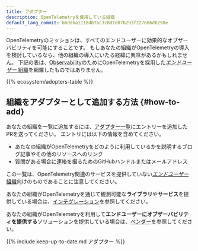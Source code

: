 ```yaml
---
title: アダプター
description: OpenTelemetryを使用している組織
default_lang_commit: b6ddba1118d07bc3c8d1d07b293f227686d0290e
---
```


OpenTelemetryのミッションは、すべてのエンドユーザーに効果的なオブザーバビリティを可能にすることです。
もしあなたの組織がOpenTelemetryの導入を検討しているなら、他の組織の導入にいたる経緯に興味があるかもしれません。
下記の表は、[Observability](/docs/concepts/observability-primer/)のためにOpenTelemetryを採用した[_エンドユーザー_ 組織](https://www.cncf.io/enduser/)を網羅したものではありません。

{{% ecosystem/adopters-table %}}

## 組織をアダプターとして追加する方法 {#how-to-add}

あなたの組織を一覧に追加するには、[アダプター一覧]にエントリーを追加したPRを送ってください。
エントリには以下の情報を含めてください。

- あたなの組織がOpenTelemetryをどのように利用しているかを説明するブログ記事やその他のリソースへのリンク
- 質問がある場合に連絡を撮るためのGitHubハンドルまたはメールアドレス

この一覧は、OpenTelemetry関連のサービスを提供していない[_エンドユーザー_ 組織](https://www.cncf.io/enduser/)向けのものであることに注意してください。

あなたの組織がOpenTelemetryを通じて観測可能な**ライブラリ**や**サービス**を提供している場合は、[インテグレーション](/ecosystem/integrations/)を参照してください。

あなたの組織がOpenTelemetryを利用して**エンドユーザーにオブザーバビリティを提供する**ソリューションを提供している場合は、[ベンダー](/ecosystem/vendors/)を参照してください。

{{% include keep-up-to-date.md アダプター %}}

[アダプター一覧]:
  https://github.com/open-telemetry/opentelemetry.io/tree/main/data/ecosystem/adopters.yaml
